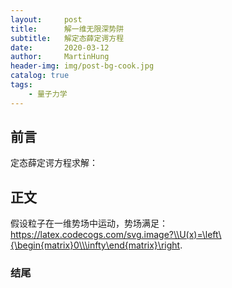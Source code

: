 ```yaml
---
layout:     post
title:      解一维无限深势阱
subtitle:   解定态薛定谔方程
date:       2020-03-12
author:     MartinHung
header-img: img/post-bg-cook.jpg
catalog: true
tags:
    - 量子力学
---
```


## 前言
定态薛定谔方程求解：

## 正文
假设粒子在一维势场中运动，势场满足：
https://latex.codecogs.com/svg.image?\\U(x)=\left\{\begin{matrix}0\\\infty\end{matrix}\right.

### 结尾



